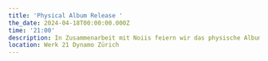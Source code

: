 ```yaml
---
title: 'Physical Album Release '
the_date: 2024-04-18T00:00:00.000Z
time: '21:00'
description: In Zusammenarbeit mit Noiis feiern wir das physische Album als Vinyl!
location: Werk 21 Dynamo Zürich
---
```


